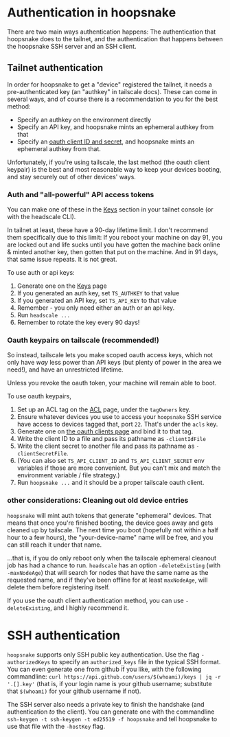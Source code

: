 # Authentication in hoopsnake

There are two main ways authentication happens: The authentication
that hoopsnake does to the tailnet, and the authentication that
happens between the hoopsnake SSH server and an SSH client.

## Tailnet authentication

In order for hoopsnake to get a "device" registered the tailnet, it
needs a pre-authenticated key (an "authkey" in tailscale docs). These
can come in several ways, and of course there is a recommendation to
you for the best method:

* Specify an authkey on the environment directly
* Specify an API key, and hoopsnake mints an ephemeral authkey from that
* Specify an [oauth client ID and
  secret](https://tailscale.com/kb/1215/oauth-clients), and hoopsnake
  mints an ephemeral authkey from that.

Unfortunately, if you're using tailscale, the last method (the oauth
client keypair) is the best and most reasonable way to keep your
devices booting, and stay securely out of other devices' ways.

### Auth and "all-powerful" API access tokens

You can make one of these in the
[Keys](https://login.tailscale.com/admin/settings/keys) section in
your tailnet console (or with the headscale CLI).

In tailnet at least, these have a 90-day lifetime limit. I don't
recommend them specifically due to this limit: If you reboot your
machine on day 91, you are locked out and life sucks until you have
gotten the machine back online & minted another key, then gotten that
put on the machine. And in 91 days, that same issue repeats. It is not
great.

To use auth or api keys:

1. Generate one on the [Keys](https://login.tailscale.com/admin/settings/keys) page
2. If you generated an auth key, set `TS_AUTHKEY` to that value
3. If you generated an API key, set `TS_API_KEY` to that value
4. Remember - you only need either an auth or an api key.
4. Run `headscale ...`
5. Remember to rotate the key every 90 days!

### Oauth keypairs on tailscale (recommended!)

So instead, tailscale lets you make scoped oauth access keys, which
not only have *way* less power than API keys (but plenty of power in
the area we need!), and have an unrestricted lifetime.

Unless you revoke the oauth token, your machine will remain able to
boot.

To use oauth keypairs,

1. Set up an ACL tag on the
   [ACL](https://login.tailscale.com/admin/acls/file) page, under the
   `tagOwners` key.
2. Ensure whatever devices you use to access your `hoopsnake` SSH
   service have access to devices tagged that, port `22`. That's under
   the `acls` key.
2. Generate one on [the oauth clients
   page](https://login.tailscale.com/admin/settings/oauth) and bind it
   to that tag.
2. Write the client ID to a file and pass its pathname as `-clientIdFile`
3. Write the client secret to another file and pass its pathname as `-clientSecretFile`.
4. (You can also set `TS_API_CLIENT_ID` and `TS_API_CLIENT_SECRET` env
   variables if those are more convenient. But you can't mix and match
   the environment variable / file strategy.)
4. Run `hoopsnake ...` and it should be a proper tailscale oauth client.

### other considerations: Cleaning out old device entries

`hoopsnake` will mint auth tokens that generate "ephemeral"
devices. That means that once you're finished booting, the device goes
away and gets cleaned up by tailscale. The next time you boot
(hopefully not within a half hour to a few hours), the
"your-device-name" name will be free, and you can still reach it under
that name.

...that is, if you do only reboot only when the tailscale ephemeral
cleanout job has had a chance to run. `headscale` has an option
`-deleteExisting` (with `-maxNodeAge`) that will search for nodes that
have the same name as the requested name, and if they've been offline
for at least `maxNodeAge`, will delete them before registering itself.

If you use the oauth client authentication method, you can use
`-deleteExisting`, and I highly recommend it.

# SSH authentication

`hoopsnake` supports only SSH public key authentication. Use the flag
`-authorizedKeys` to specify an `authorized_keys` file in the typical
SSH format. You can even generate one from github if you like, with
the following commandline: `curl
https://api.github.com/users/$(whoami)/keys | jq -r '.[].key'` (that
is, if your login name is your github username; substitute that
`$(whoami)` for your github username if not).

The SSH server also needs a private key to finish the handshake (and
authentication _to_ the client). You can generate one with the
commandline `ssh-keygen -t ssh-keygen -t ed25519 -f hoopsnake` and
tell hoopsnake to use that file with the `-hostKey` flag.
